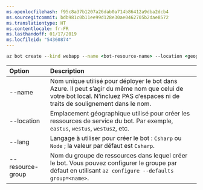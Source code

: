 ```yaml
---
ms.openlocfilehash: f95c8a37b1207a26dab0a714b86412a9dba2dcb4
ms.sourcegitcommit: bdb981c0b11ee99d128e30ae0462705b2dae8572
ms.translationtype: HT
ms.contentlocale: fr-FR
ms.lasthandoff: 01/17/2019
ms.locfileid: "54360874"
---
```

```cmd
az bot create --kind webapp --name <bot-resource-name> --location <geographic-location> --version v4 --lang <language> --verbose --resource-group <resource-group-name>
```

| Option | Description |
|:---|:---|
| --name | Nom unique utilisé pour déployer le bot dans Azure. Il peut s’agir du même nom que celui de votre bot local. N’incluez PAS d’espaces ni de traits de soulignement dans le nom. |
| --location | Emplacement géographique utilisé pour créer les ressources de service du bot. Par exemple, `eastus`, `westus`, `westus2`, etc. |
| --lang | Langage à utiliser pour créer le bot : `Csharp` ou `Node` ; la valeur par défaut est `Csharp`. |
| --resource-group | Nom du groupe de ressources dans lequel créer le bot. Vous pouvez configurer le groupe par défaut en utilisant `az configure --defaults group=<name>`. |